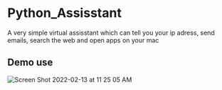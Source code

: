 # Python_Assisstant
A very simple virtual assisstant which can tell you your ip adress, send emails, search the web and open apps on your mac

## Demo use
![Screen Shot 2022-02-13 at 11 25 05 AM](https://user-images.githubusercontent.com/67706402/153771290-7549d5c8-8848-4527-ac76-5d067e20fe0c.png)
